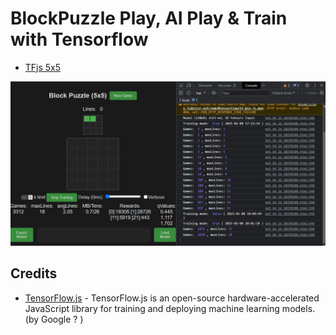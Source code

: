 # BlockPuzzle Play, AI Play & Train with Tensorflow

* [TFjs 5x5](bp5_b4_2d_20250108.html)

![5x5 as sample](bp5_b4_2d_20250108.jpg)


## Credits
- [TensorFlow.js](https://github.com/tensorflow/tfjs) - TensorFlow.js is an open-source hardware-accelerated JavaScript library for training and deploying machine learning models. (by Google ? )
